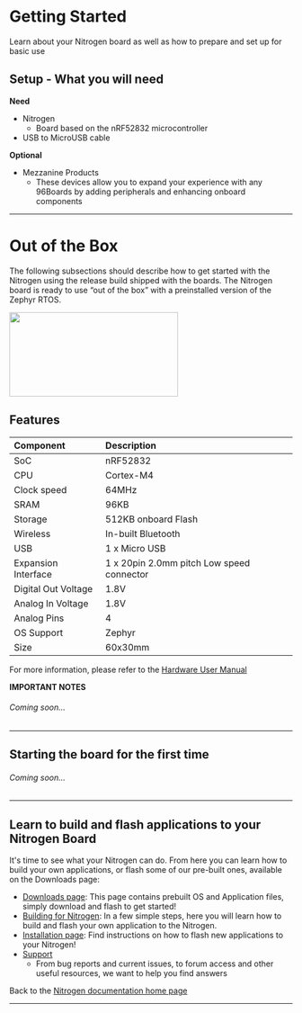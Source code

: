 # Getting Started

Learn about your Nitrogen board as well as how to prepare and set up for basic use

## Setup - What you will need

**Need**
- Nitrogen
   - Board based on the nRF52832 microcontroller
- USB to MicroUSB cable

**Optional**
- Mezzanine Products
   - These devices allow you to expand your experience with any 96Boards by adding peripherals and enhancing onboard components

***

# Out of the Box

The following subsections should describe how to get started with the Nitrogen using the release build shipped with the boards. The Nitrogen board is ready to use “out of the box” with a preinstalled version of the Zephyr RTOS.

<img src="https://github.com/sdrobertw/documentation/blob/master/IoTEdition/nitrogen/additional-docs/images/images-board/nitrogen-front-sd.png?raw=true" data-canonical-src="https://github.com/sdrobertw/documentation/blob/master/IoTEdition/nitrogen/additional-docs/images/images-board/nitrogen-front-sd.png?raw=true" width="300" height="150" />

## Features

|   Component          |   Description                                                                                    |
|:---------------------|:-------------------------------------------------------------------------------------------------|
|  SoC                 | nRF52832                                                                  |
|  CPU                 | Cortex-M4                                                                                        |
|  Clock speed         | 64MHz                                                                                    |
|  SRAM                | 96KB                                                                                             |
|  Storage             | 512KB onboard Flash                                                                              |
|  Wireless            | In-built Bluetooth                                                                               |
|  USB                 | 1 x Micro USB                                                                                    |
|  Expansion Interface | 1 x 20pin 2.0mm pitch Low speed connector                |
|  Digital Out Voltage | 1.8V                                                                                             |
|  Analog In Voltage   | 1.8V                                                                                           |
|  Analog Pins         | 4                                                                                                |
|  OS Support          | Zephyr                                                                                           |
|  Size                | 60x30mm                                                                                          |

For more information, please refer to the [Hardware User Manual](http://wiki.seeed.cc/BLE_Nitrogen/)

**IMPORTANT NOTES**

###### Coming soon...

***

## Starting the board for the first time

###### Coming soon... 

***

## Learn to build and flash applications to your Nitrogen Board

It's time to see what your Nitrogen can do. From here you can learn how to build your own applications, or flash some of our pre-built ones, available on the Downloads page:

- [Downloads page](../downloads/README.md): This page contains prebuilt OS and Application files, simply download and flash to get started!
- [Building for Nitrogen](../build/README.md): In a few simple steps, here you will learn how to build and flash your own application to the Nitrogen.
- [Installation page](../installation/README.md): Find instructions on how to flash new applications to your Nitrogen!
- [Support](../support/README.md)
   - From bug reports and current issues, to forum access and other useful resources, we want to help you find answers

Back to the [Nitrogen documentation home page](../README.md)
   
***   
